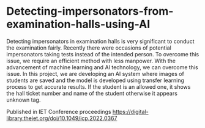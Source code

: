 # Detecting-impersonators-from-examination-halls-using-AI
Detecting impersonators in examination halls is very significant to conduct the examination fairly. Recently there were occasions of potential impersonators taking tests instead of the intended person. To overcome this issue, we require an efficient method with less manpower. With the advancement of machine learning and AI technology, we can overcome this issue. In this project, we are developing an AI system where images of students are saved and the model is developed using transfer learning process to get accurate results. If the student is an allowed one, it shows the hall ticket number and name of the student otherwise it appears unknown tag.

Published in IET Conference proceedings https://digital-library.theiet.org/doi/10.1049/icp.2022.0367

